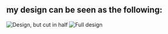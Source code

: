 ## my design can be seen as the following:

![Design, but cut in half](https://github.com/user-attachments/assets/03172277-5f25-4a75-a4f5-99cea4b14124)
![Full design](https://github.com/user-attachments/assets/026a1699-80f6-4069-8d12-4f6fa0d7ea25)
